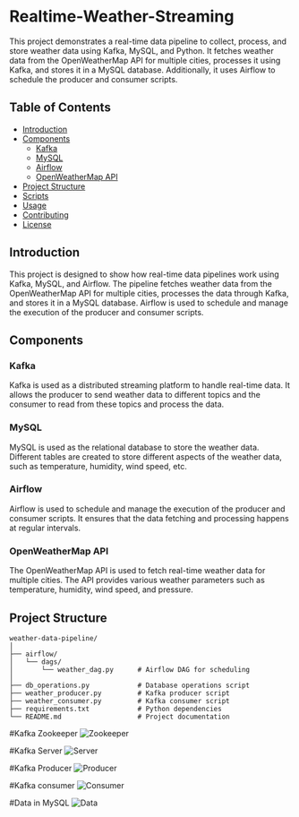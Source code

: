 # Realtime-Weather-Streaming

This project demonstrates a real-time data pipeline to collect, process, and store weather data using Kafka, MySQL, and Python. It fetches weather data from the OpenWeatherMap API for multiple cities, processes it using Kafka, and stores it in a MySQL database. Additionally, it uses Airflow to schedule the producer and consumer scripts.

## Table of Contents

- [Introduction](#introduction)
- [Components](#components)
  - [Kafka](#kafka)
  - [MySQL](#mysql)
  - [Airflow](#airflow)
  - [OpenWeatherMap API](#openweathermap-api)
- [Project Structure](#project-structure)
- [Scripts](#scripts)
- [Usage](#usage)
- [Contributing](#contributing)
- [License](#license)

## Introduction

This project is designed to show how real-time data pipelines work using Kafka, MySQL, and Airflow. The pipeline fetches weather data from the OpenWeatherMap API for multiple cities, processes the data through Kafka, and stores it in a MySQL database. Airflow is used to schedule and manage the execution of the producer and consumer scripts.

## Components

### Kafka

Kafka is used as a distributed streaming platform to handle real-time data. It allows the producer to send weather data to different topics and the consumer to read from these topics and process the data.

### MySQL

MySQL is used as the relational database to store the weather data. Different tables are created to store different aspects of the weather data, such as temperature, humidity, wind speed, etc.

### Airflow

Airflow is used to schedule and manage the execution of the producer and consumer scripts. It ensures that the data fetching and processing happens at regular intervals.

### OpenWeatherMap API

The OpenWeatherMap API is used to fetch real-time weather data for multiple cities. The API provides various weather parameters such as temperature, humidity, wind speed, and pressure.

## Project Structure

```plaintext
weather-data-pipeline/
│
├── airflow/
│   └── dags/
│       └── weather_dag.py      # Airflow DAG for scheduling
│
├── db_operations.py            # Database operations script
├── weather_producer.py         # Kafka producer script
├── weather_consumer.py         # Kafka consumer script
├── requirements.txt            # Python dependencies
└── README.md                   # Project documentation
```
#Kafka Zookeeper
![Zookeeper](https://github.com/atharva49/Realtime-Weather-Streaming/assets/56105570/b272905c-306f-4b8d-8bce-cdb7537a5eff)

#Kafka Server
![Server](https://github.com/atharva49/Realtime-Weather-Streaming/assets/56105570/9a4c5668-fea5-4db8-8631-05ce0c8b7196)

#Kafka Producer
![Producer](https://github.com/atharva49/Realtime-Weather-Streaming/assets/56105570/0995a3bc-87f9-4c60-b221-26ccdd25f8d9)

#Kafka consumer
![Consumer](https://github.com/atharva49/Realtime-Weather-Streaming/assets/56105570/65e8cbd0-6797-43df-8dfd-8b0d3f72fb1c)

#Data in MySQL
![Data](https://github.com/atharva49/Realtime-Weather-Streaming/assets/56105570/474cb7c5-f88e-4dfe-98b9-7ab27652e298)

